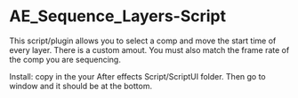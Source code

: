AE_Sequence_Layers-Script
=========================
This script/plugin allows you to select a comp and move the start time of every layer. There is a custom amout.
You must also match the frame rate of the comp you are sequencing.

Install:
copy in the your After effects Script/ScriptUI folder.
Then go to window and it should be at the bottom.
